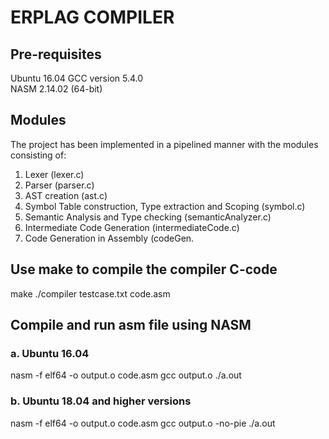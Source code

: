# ERPLAG COMPILER

## Pre-requisites
Ubuntu 16.04
GCC version 5.4.0                                                                                               
NASM 2.14.02 (64-bit)

## Modules
The project has been implemented in a pipelined manner with the modules consisting of:

1. Lexer (lexer.c)
2. Parser (parser.c)
3. AST creation (ast.c)
4. Symbol Table construction, Type extraction and Scoping (symbol.c)
5. Semantic Analysis and Type checking (semanticAnalyzer.c)
6. Intermediate Code Generation (intermediateCode.c)
7. Code Generation in Assembly (codeGen.

## Use make to compile the compiler C-code

make
./compiler testcase.txt code.asm

## Compile and run asm file using NASM

### a. Ubuntu 16.04

nasm -f elf64 -o output.o code.asm
gcc output.o
./a.out

### b. Ubuntu 18.04 and higher versions

nasm -f elf64 -o output.o code.asm
gcc output.o -no-pie
./a.out





